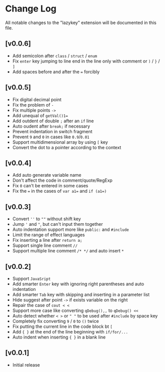 # Change Log

All notable changes to the "lazykey" extension will be documented in this file.

## [v0.0.6]

- Add semicolon after `class` / `struct` / `enum`
- Fix `enter` key jumping to line end in the line only with comment or `)` / `}` / `]`
- Add spaces before and after the `=` forcibly


## [v0.0.5]

- Fix digital decimal point
- Fix the problem of `-`
- Fix multiple points `->`
- Add unequal of `getVal()1=`
- Add outdent of double `;` after an `if` line
- Auto oudent after `break;` if necessary
- Prevent indentation in switch fragment
- Prevent `9` and `0` in cases like `0.9`/`0.01`
- Support multidimensional array by using `[` key
- Convert the dot to a pointer according to the context


## [v0.0.4]

- Add auto generate variable name
- Don't affect the code in comment/quote/RegExp
- Fix `0` can't be entered in some cases
- Fix the `=` in the cases of `var a1=` and `if (a1=)`


## [v0.0.3]

- Convert `''` to `""` without shift key
- Jump `'` and `"`, but can't input them together
- Auto indentation support more like `public:` and `#include`
- Limit the range of effect languages
- Fix inserting a line after `return a;`
- Support single line comment `//`
- Support multiple line comment `/* */` and auto insert `*`


## [v0.0.2]

- Support `JavaSript`
- Add smarter `Enter` key with ignoring right parentheses and auto indentation
- Add smarter `Tab` key with skipping and inserting in a parameter list
- Hide suggest after point `->` if exists variable on the right
- Repair the case of `cout < <`
- Support more case like converting `qDebug(),,` to `qDebug() << `
- Auto detect whether `< >` or `" "` to be used after `#include` by space key
- Completely fix converting `9` / `0` to `()` twice
- Fix putting the current line in the code block bt `[`
- Add `{ }` at the end of the line beginning with `if/for/...`
- Auto indent when inserting `{ }` in a blank line

## [v0.0.1]

- Initial release